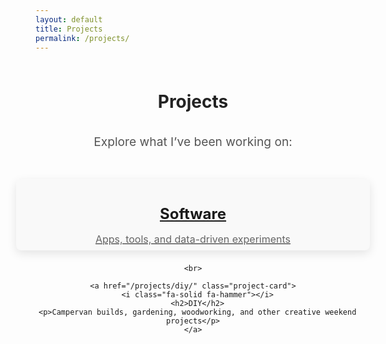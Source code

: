 ```yaml
---
layout: default
title: Projects
permalink: /projects/
---
```


<style>
/* --- Projects Landing Page Styling --- */
.projects-landing {
  display: flex;
  flex-direction: column;
  align-items: center;
  text-align: center;
  margin: 0.5rem auto;
  max-width: 850px;
  padding: 0.5rem;
}

.projects-landing h1 {
  font-size: 2em;
  margin-bottom: 1rem;
  color: #222;
}

.projects-landing p {
  font-size: 1.2rem;
  color: #555;
  margin-bottom: 3rem;
}

.project-links {
  display: flex;
  flex-wrap: wrap;
  justify-content: center;
  gap: 0.5rem;
}

.project-card {
  background: #f9f9f9;
  border-radius: 0.5rem;
  padding: 0.5rem;
  width: 550px;
  text-align: center;
  box-shadow: 0 5px 15px rgba(0,0,0,0.1);
  transition: all 0.3s ease;
}

.project-card:hover {
  transform: translateY(-8px);
  box-shadow: 0 8px 20px rgba(0,0,0,0.15);
  background: #fff;
}

.project-card i {
  font-size: 3rem;
  color: #0277b3ff;
  margin-bottom: 0.5rem;
}

.project-card h2 {
  font-size: 1.5rem;
  margin-bottom: 0.5rem;
}

.project-card a {
  text-decoration: none;
  color: inherit;
}

.project-card p {
  color: #666;
  font-size: 1rem;
  margin-bottom: 0; /* ✅ remove bottom gap */
}

/* --- Responsive for phones --- */
@media (max-width: 600px) {
  .project-card {
    width: 90%; /* reduce width on small screens */
    max-width: 300px; /* optional, caps the max width */
  }
}
</style>

<!-- Include Font Awesome (for icons) -->
<link rel="stylesheet" href="https://cdnjs.cloudflare.com/ajax/libs/font-awesome/6.5.0/css/all.min.css">

<div class="projects-landing">
  <h1>Projects</h1>
  <p>Explore what I’ve been working on:</p>

  <div class="project-links">
    <a href="/projects/software/" class="project-card">
      <i class="fa-solid fa-laptop-code"></i>
      <h2>Software</h2>
      <p>Apps, tools, and data-driven experiments</p>
    </a>

    <br>

    <a href="/projects/diy/" class="project-card">
      <i class="fa-solid fa-hammer"></i>
      <h2>DIY</h2>
      <p>Campervan builds, gardening, woodworking, and other creative weekend projects</p>
    </a>
  </div>
</div>


